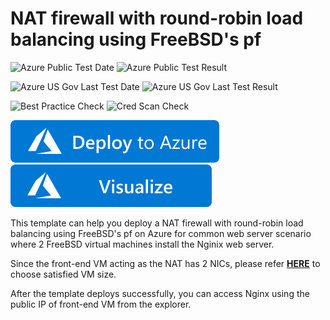 # NAT firewall with round-robin load balancing using FreeBSD's pf

![Azure Public Test Date](https://azurequickstartsservice.blob.core.windows.net/badges/pf-freebsd-setup/PublicLastTestDate.svg)
![Azure Public Test Result](https://azurequickstartsservice.blob.core.windows.net/badges/pf-freebsd-setup/PublicDeployment.svg)

![Azure US Gov Last Test Date](https://azurequickstartsservice.blob.core.windows.net/badges/pf-freebsd-setup/FairfaxLastTestDate.svg)
![Azure US Gov Last Test Result](https://azurequickstartsservice.blob.core.windows.net/badges/pf-freebsd-setup/FairfaxDeployment.svg)

![Best Practice Check](https://azurequickstartsservice.blob.core.windows.net/badges/pf-freebsd-setup/BestPracticeResult.svg)
![Cred Scan Check](https://azurequickstartsservice.blob.core.windows.net/badges/pf-freebsd-setup/CredScanResult.svg)

[![Deploy To Azure](https://raw.githubusercontent.com/Azure/azure-quickstart-templates/master/1-CONTRIBUTION-GUIDE/images/deploytoazure.svg?sanitize=true)]("https://portal.azure.com/#create/Microsoft.Template/uri/https%3A%2F%2Fraw.githubusercontent.com%2FAzure%2Fazure-quickstart-templates%2Fmaster%2Fpf-freebsd-setup%2Fazuredeploy.json")  [![Visualize](https://raw.githubusercontent.com/Azure/azure-quickstart-templates/master/1-CONTRIBUTION-GUIDE/images/visualizebutton.svg?sanitize=true)]("http://armviz.io/#/?load=https%3A%2F%2Fraw.githubusercontent.com%2FAzure%2Fazure-quickstart-templates%2Fmaster%2Fpf-freebsd-setup%2Fazuredeploy.json")

This template can help you deploy a NAT firewall with round-robin load balancing using FreeBSD's pf on Azure for common web server scenario where 2 FreeBSD virtual machines install the Nginix web server.

Since the front-end VM acting as the NAT has 2 NICs, please refer [**HERE**](https://docs.microsoft.com/en-us/azure/virtual-machines/virtual-machines-windows-sizes) to choose satisfied VM size.

After the template deploys successfully, you can access Nginx using the public IP of front-end VM from the explorer.


